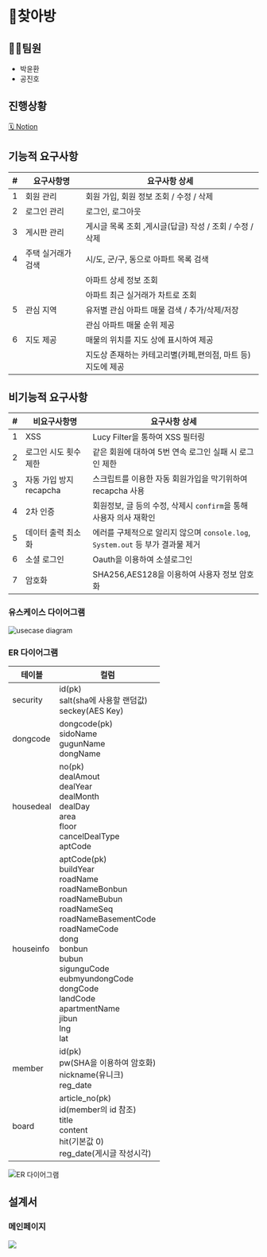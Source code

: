 # 💒찾아방

## 🧑‍💻팀원

- 박윤환
- 공진호

## 진행상황
[🗓 Notion](https://halved-octave-4e7.notion.site/621e89afe3294ff899525ced8ee6d868?v=2603f2a168ba4af4921a7021eeddaaaa)

## 기능적 요구사항

| #  | 요구사항명      | 요구사항 상세                               |
|----|------------|---------------------------------------|
| 1  | 회원 관리      | 회원 가입, 회원 정보 조회 / 수정 / 삭제             |
| 2  | 로그인 관리     | 로그인, 로그아웃                             |
| 3  | 게시판 관리     | 게시글 목록 조회  ,게시글(답글) 작성 / 조회 / 수정 / 삭제 |
| 4  | 주택 실거래가 검색 | 시/도, 군/구, 동으로 아파트 목록 검색               |
|    |            | 아파트 상세 정보 조회                          |
|    |            | 아파트 최근 실거래가 차트로 조회                    |
| 5  | 관심 지역      | 유저별 관심 아파트 매물 검색 / 추가/삭제/저장           |
|    |            | 관심 아파트 매물 순위  제공                      |
| 6  | 지도 제공      | 매물의 위치를 지도 상에 표시하여 제공                 |
|    |            | 지도상 존재하는 카테고리별(카페,편의점, 마트 등) 지도에 제공   |





## 비기능적 요구사항

| # | 비요구사항명            | 요구사항 상세                                                   |
|---|-------------------|-----------------------------------------------------------|
| 1 | XSS               | Lucy Filter을 통하여 XSS 필터링                                  |
| 2 | 로그인 시도 횟수 제한      | 같은 회원에 대하여 5번 연속 로그인 실패 시 로그인 제한                          |
| 3 | 자동 가입 방지 recapcha | 스크립트를 이용한 자동 회원가입을 막기위하여 recapcha 사용                      |
| 4 | 2차 인증             | 회원정보, 글 등의 수정, 삭제시 `confirm`을 통해 사용자 의사 재확인               |
| 5 | 데이터 출력 최소화        | 에러를 구체적으로 알리지 않으며 `console.log`, `System.out` 등 부가 결과물 제거 |
| 6 | 소셜 로그인            | Oauth을 이용하여 소셜로그인                                         |
| 7 | 암호화               | SHA256,AES128을 이용하여 사용자 정보 암호화                            |


### 유스케이스 다이어그램
![usecase diagram](https://user-images.githubusercontent.com/62232531/202087060-5e23bca4-6161-453e-ae95-1e1060c9ea29.png)


### ER 다이어그램

| 테이블       | 컬럼                                                                                                                                                                                                                                                                                               |
|-----------|--------------------------------------------------------------------------------------------------------------------------------------------------------------------------------------------------------------------------------------------------------------------------------------------------|
| security  | id(pk) <br/> salt(sha에 사용할 랜덤값) <br/>seckey(AES Key)                                                                                                                                                                                                                                             |
| dongcode  | dongcode(pk)<br/>sidoName<br/>gugunName<br/>dongName                                                                                                                                                                                                                                             |
| housedeal | no(pk) <br/>dealAmout<br/> dealYear<br/>           dealMonth<br/> dealDay<br/>area<br/>floor<br/>cancelDealType<br/>aptCode<br/>                                                                                                                                                                 |
| houseinfo | aptCode(pk) <br/>buildYear<br/> roadName<br/>           roadNameBonbun<br/> roadNameBubun<br/>roadNameSeq<br/>roadNameBasementCode<br/>roadNameCode<br/>dong<br/>bonbun<br/> bubun<br/>sigunguCode<br/>eubmyundongCode<br/>dongCode<br/>landCode<br/>apartmentName<br/>jibun<br/>lng<br/>lat<br/> |
| member    | id(pk)<br/>pw(SHA을 이용하여 암호화)<br/>nickname(유니크)<br/>reg_date<br/>                                                                                                                                                                                                                                 |
| board     | article_no(pk)<br/>id(member의 id 참조)<br/>title<br/>content<br/>hit(기본값 0)<br/>reg_date(게시글 작성시각)<br/>                                                                                                                                                                                            |

![ER 다이어그램](https://user-images.githubusercontent.com/62232531/202130732-7b6b0dce-2a00-4d8e-af6b-6ec4abd19a52.png)



## 설계서

### 메인페이지
<img src="https://user-images.githubusercontent.com/62232531/202116648-5b120cf3-7599-4e93-841a-8c4bd9d358bf.png">





